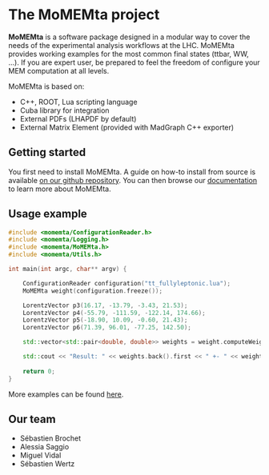 # The MoMEMta project

**MoMEMta** is a software package designed in a modular way to cover the needs of the experimental analysis workflows at the LHC. MoMEMta provides working examples for the most common final states (ttbar, WW, ...). If you are expert user, be prepared to feel the freedom of configure your MEM computation at all levels.

MoMEMta is based on:

 - C++, ROOT, Lua scripting language
 - Cuba library for integration
 - External PDFs (LHAPDF by default)
 - External Matrix Element (provided with MadGraph C++ exporter)

## Getting started

You first need to install MoMEMta. A guide on how-to install from source is available [on our github repository](https://github.com/MoMEMta/MoMEMta/blob/prototype/README.md#install). You can then browse our [documentation](http://momemta.github.io/MoMEMta/) to learn more about MoMEMta.

## Usage example

```cpp
#include <momemta/ConfigurationReader.h>
#include <momemta/Logging.h>
#include <momemta/MoMEMta.h>
#include <momemta/Utils.h>

int main(int argc, char** argv) {

    ConfigurationReader configuration("tt_fullyleptonic.lua");
    MoMEMta weight(configuration.freeze());

    LorentzVector p3(16.17, -13.79, -3.43, 21.53);
    LorentzVector p4(-55.79, -111.59, -122.14, 174.66);
    LorentzVector p5(-18.90, 10.09, -0.60, 21.43);
    LorentzVector p6(71.39, 96.01, -77.25, 142.50);

    std::vector<std::pair<double, double>> weights = weight.computeWeights({p3, p4, p5, p6});

    std::cout << "Result: " << weights.back().first << " +- " << weights.back().second;
    
    return 0;
}
```

More examples can be found [here](https://github.com/MoMEMta/MoMEMta/tree/prototype/examples).

## Our team

 - Sébastien Brochet
 - Alessia Saggio
 - Miguel Vidal
 - Sébastien Wertz
